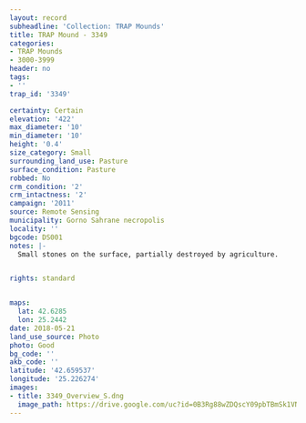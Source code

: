 ```yaml
---
layout: record
subheadline: 'Collection: TRAP Mounds'
title: TRAP Mound - 3349
categories:
- TRAP Mounds
- 3000-3999
header: no
tags:
- ''
trap_id: '3349'

certainty: Certain
elevation: '422'
max_diameter: '10'
min_diameter: '10'
height: '0.4'
size_category: Small
surrounding_land_use: Pasture
surface_condition: Pasture
robbed: No
crm_condition: '2'
crm_intactness: '2'
campaign: '2011'
source: Remote Sensing
municipality: Gorno Sahrane necropolis
locality: ''
bgcode: DS001
notes: |-
  Small stones on the surface, partially destroyed by agriculture.


rights: standard


maps:
  lat: 42.6285
  lon: 25.2442
date: 2018-05-21
land_use_source: Photo
photo: Good
bg_code: ''
akb_code: ''
latitude: '42.659537'
longitude: '25.226274'
images:
- title: 3349_Overview_S.dng
  image_path: https://drive.google.com/uc?id=0B3Rg88wZDQscY09pbTBmSk1VNzg
---
```

